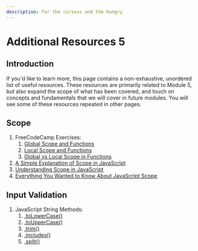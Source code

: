 ```yaml
---
description: For the curious and the hungry
---
```


# Additional Resources 5

## Introduction <a href="introduction" id="introduction"></a>

If you'd like to learn more, this page contains a non-exhaustive, unordered list of useful resources. These resources are primarily related to Module 5, but also expand the scope of what has been covered, and touch on concepts and fundamentals that we will cover in future modules. You will see some of these resources repeated in other pages.

## Scope

1. FreeCodeCamp Exercises:
   1. [Global Scope and Functions](https://www.freecodecamp.org/learn/javascript-algorithms-and-data-structures/basic-javascript/global-scope-and-functions)
   2. [Local Scope and Functions](https://www.freecodecamp.org/learn/javascript-algorithms-and-data-structures/basic-javascript/local-scope-and-functions)
   3. [Global vs Local Scope in Functions](https://www.freecodecamp.org/learn/javascript-algorithms-and-data-structures/basic-javascript/global-vs--local-scope-in-functions)
2. [A Simple Explanation of Scope in JavaScript](https://dmitripavlutin.com/javascript-scope/)
3. [Understanding Scope in JavaScript](https://www.digitalocean.com/community/tutorials/understanding-scope-in-javascript)
4. [Everything You Wanted to Know About JavaScript Scope](https://ultimatecourses.com/blog/everything-you-wanted-to-know-about-javascript-scope)

## Input Validation

1. JavaScript String Methods:
   1. [.toLowerCase()](https://www.w3schools.com/jsref/jsref\_tolowercase.asp)
   2. [.toUpperCase()](https://www.w3schools.com/jsref/jsref\_touppercase.asp)
   3. [.trim()](https://www.w3schools.com/jsref/jsref\_trim\_string.asp)
   4. [.includes()](https://www.w3schools.com/jsref/jsref\_includes.asp)
   5. [.split()](https://www.w3schools.com/jsref/jsref\_split.asp)
